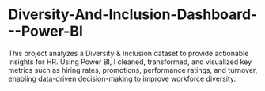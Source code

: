 # Diversity-And-Inclusion-Dashboard---Power-BI
This project analyzes a Diversity &amp; Inclusion dataset to provide actionable insights for HR. Using Power BI, I cleaned, transformed, and visualized key metrics such as hiring rates, promotions, performance ratings, and turnover, enabling data-driven decision-making to improve workforce diversity.
